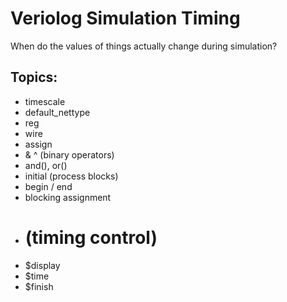 # Veriolog Simulation Timing

When do the values of things actually change during simulation?

## Topics:

- timescale
- default_nettype
- reg
- wire
- assign
- & ^ (binary operators)
- and(), or()
- initial (process blocks)
- begin / end
- blocking assignment 
- # (timing control)
- $display
- $time
- $finish
